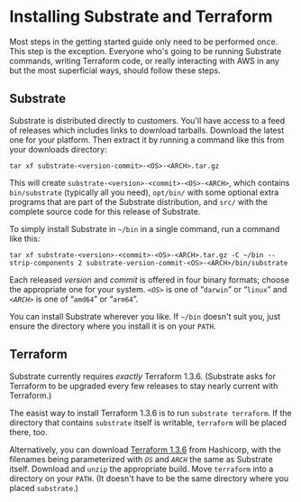 # Installing Substrate and Terraform

Most steps in the getting started guide only need to be performed once. This step is the exception. Everyone who's going to be running Substrate commands, writing Terraform code, or really interacting with AWS in any but the most superficial ways, should follow these steps.

## Substrate

Substrate is distributed directly to customers. You'll have access to a feed of releases which includes links to download tarballs. Download the latest one for your platform. Then extract it by running a command like this from your downloads directory:

```shell-session
tar xf substrate-<version-commit>-<OS>-<ARCH>.tar.gz
```

This will create `substrate-<version>-<commit>-<OS>-<ARCH>`, which contains `bin/substrate` (typically all you need), `opt/bin/` with some optional extra programs that are part of the Substrate distribution, and `src/` with the complete source code for this release of Substrate.

To simply install Substrate in `~/bin` in a single command, run a command like this:

```shell-session
tar xf substrate-<version>-<commit>-<OS>-<ARCH>.tar.gz -C ~/bin --strip-components 2 substrate-version-commit-<OS>-<ARCH>/bin/substrate
```

Each released _version_ and _commit_ is offered in four binary formats; choose the appropriate one for your system. _`<OS>`_ is one of “`darwin`” or “`linux`” and _`<ARCH>`_ is one of “`amd64`” or “`arm64`”.

You can install Substrate wherever you like. If `~/bin` doesn't suit you, just ensure the directory where you install it is on your `PATH`.

## Terraform

Substrate currently requires _exactly_ Terraform 1.3.6. (Substrate asks for Terraform to be upgraded every few releases to stay nearly current with Terraform.)

The easist way to install Terraform 1.3.6 is to run `substrate terraform`. If the directory that contains `substrate` itself is writable, `terraform` will be placed there, too.

Alternatively, you can download [Terraform 1.3.6](https://releases.hashicorp.com/terraform/1.3.6/) from Hashicorp, with the filenames being parameterized with _`OS`_ and _`ARCH`_ the same as Substrate itself. Download and `unzip` the appropriate build. Move `terraform` into a directory on your `PATH`. (It doesn't have to be the same directory where you placed `substrate`.)
